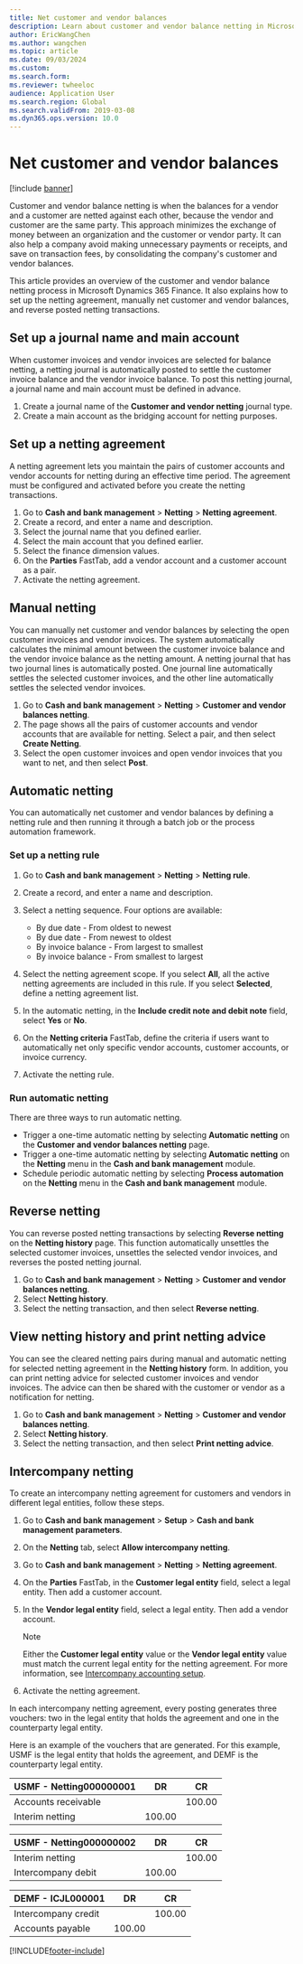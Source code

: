 ```yaml
---
title: Net customer and vendor balances 
description: Learn about customer and vendor balance netting in Microsoft Dynamics 365 Finance, including processes for setting up journal names and netting agreements. 
author: EricWangChen
ms.author: wangchen
ms.topic: article
ms.date: 09/03/2024
ms.custom:
ms.search.form: 
ms.reviewer: twheeloc
audience: Application User
ms.search.region: Global
ms.search.validFrom: 2019-03-08
ms.dyn365.ops.version: 10.0
---
```


# Net customer and vendor balances

[!include [banner](../includes/banner.md)]

Customer and vendor balance netting is when the balances for a vendor and a customer are netted against each other, because the vendor and customer are the same party. This approach minimizes the exchange of money between an organization and the customer or vendor party. It can also help a company avoid making unnecessary payments or receipts, and save on transaction fees, by consolidating the company's customer and vendor balances.

This article provides an overview of the customer and vendor balance netting process in Microsoft Dynamics 365 Finance. It also explains how to set up the netting agreement, manually net customer and vendor balances, and reverse posted netting transactions.


## Set up a journal name and main account

When customer invoices and vendor invoices are selected for balance netting, a netting journal is automatically posted to settle the customer invoice balance and the vendor invoice balance. To post this netting journal, a journal name and main account must be defined in advance.

1. Create a journal name of the **Customer and vendor netting** journal type.
2. Create a main account as the bridging account for netting purposes.

## Set up a netting agreement

A netting agreement lets you maintain the pairs of customer accounts and vendor accounts for netting during an effective time period. The agreement must be configured and activated before you create the netting transactions.

1. Go to **Cash and bank management** \> **Netting** \> **Netting agreement**.
2. Create a record, and enter a name and description.
3. Select the journal name that you defined earlier.
4. Select the main account that you defined earlier.
5. Select the finance dimension values.
6. On the **Parties** FastTab, add a vendor account and a customer account as a pair.
7. Activate the netting agreement.

## Manual netting

You can manually net customer and vendor balances by selecting the open customer invoices and vendor invoices. The system automatically calculates the minimal amount between the customer invoice balance and the vendor invoice balance as the netting amount. A netting journal that has two journal lines is automatically posted. One journal line automatically settles the selected customer invoices, and the other line automatically settles the selected vendor invoices.

1. Go to **Cash and bank management** \> **Netting** \> **Customer and vendor balances netting**.
2. The page shows all the pairs of customer accounts and vendor accounts that are available for netting. Select a pair, and then select **Create Netting**.
3. Select the open customer invoices and open vendor invoices that you want to net, and then select **Post**.

## Automatic netting

You can automatically net customer and vendor balances by defining a netting rule and then running it through a batch job or the process automation framework.

### Set up a netting rule

1. Go to **Cash and bank management** \> **Netting** \> **Netting rule**.
2. Create a record, and enter a name and description.
3. Select a netting sequence. Four options are available:

    - By due date - From oldest to newest
    - By due date - From newest to oldest
    - By invoice balance - From largest to smallest
    - By invoice balance - From smallest to largest

4. Select the netting agreement scope. If you select **All**, all the active netting agreements are included in this rule. If you select **Selected**, define a netting agreement list.
5. In the automatic netting, in the **Include credit note and debit note** field, select **Yes** or **No**.
6. On the **Netting criteria** FastTab, define the criteria if users want to automatically net only specific vendor accounts, customer accounts, or invoice currency.
7. Activate the netting rule.

### Run automatic netting

There are three ways to run automatic netting.

- Trigger a one-time automatic netting by selecting **Automatic netting** on the **Customer and vendor balances netting** page.
- Trigger a one-time automatic netting by selecting **Automatic netting** on the **Netting** menu in the **Cash and bank management** module.
- Schedule periodic automatic netting by selecting **Process automation** on the **Netting** menu in the **Cash and bank management** module.

## Reverse netting

You can reverse posted netting transactions by selecting **Reverse netting** on the **Netting history** page. This function automatically unsettles the selected customer invoices, unsettles the selected vendor invoices, and reverses the posted netting journal.

1. Go to **Cash and bank management** \> **Netting** \> **Customer and vendor balances netting**.
2. Select **Netting history**.
3. Select the netting transaction, and then select **Reverse netting**.

## View netting history and print netting advice

You can see the cleared netting pairs during manual and automatic netting for selected netting agreement in the **Netting history** form. In addition, you can print netting advice for selected customer invoices and vendor invoices. The advice can then be shared with the customer or vendor as a notification for netting.

1. Go to **Cash and bank management** \> **Netting** \> **Customer and vendor balances netting**.
2. Select **Netting history**.
3. Select the netting transaction, and then select **Print netting advice**.

## Intercompany netting

To create an intercompany netting agreement for customers and vendors in different legal entities, follow these steps.

1. Go to **Cash and bank management** \> **Setup** \> **Cash and bank management parameters**.
2. On the **Netting** tab, select **Allow intercompany netting**.
3. Go to **Cash and bank management** \> **Netting** \> **Netting agreement**.
4. On the **Parties** FastTab, in the **Customer legal entity** field, select a legal entity. Then add a customer account.
5. In the **Vendor legal entity** field, select a legal entity. Then add a vendor account.

    > [!NOTE]
    > Either the **Customer legal entity** value or the **Vendor legal entity** value must match the current legal entity for the netting agreement. For more information, see [Intercompany accounting setup](../general-ledger/intercompany-accounting-setup.md).

6. Activate the netting agreement.

In each intercompany netting agreement, every posting generates three vouchers: two in the legal entity that holds the agreement and one in the counterparty legal entity.

Here is an example of the vouchers that are generated. For this example, USMF is the legal entity that holds the agreement, and DEMF is the counterparty legal entity.

| USMF - Netting000000001 | DR     | CR     |
|-------------------------|--------|--------|
| Accounts receivable     |        | 100.00 |
| Interim netting         | 100.00 |        |

| USMF - Netting000000002 | DR     | CR     |
|-------------------------|--------|--------|
| Interim netting         |        | 100.00 |
| Intercompany debit      | 100.00 |        |

| DEMF - ICJL000001   | DR     | CR     |
|---------------------|--------|--------|
| Intercompany credit |        | 100.00 |
| Accounts payable    | 100.00 |        |


[!INCLUDE[footer-include](../../includes/footer-banner.md)]
